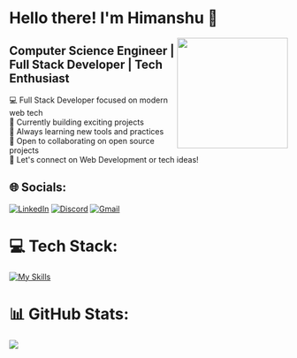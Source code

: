 # Hello there! I'm Himanshu 👋
<img align='right' src='https://user-images.githubusercontent.com/5713670/87202985-820dcb80-c2b6-11ea-9f56-7ec461c497c3.gif' width='200'>

## Computer Science Engineer | Full Stack Developer | Tech Enthusiast
💻 Full Stack Developer focused on modern web tech  
🔭 Currently building exciting projects  
🌱 Always learning new tools and practices  
👯 Open to collaborating on open source projects  
💬 Let's connect on Web Development or tech ideas!

## 🌐 Socials:
[![LinkedIn](https://img.shields.io/badge/LinkedIn-%230077B5.svg?logo=linkedin&logoColor=white)](https://linkedin.com/in/www.linkedin.com/in/himanshu-shetty-659785256)
[![Discord](https://img.shields.io/badge/Discord-%237289DA.svg?logo=discord&logoColor=white)](https://discord.gg/your_discord_link_here)
[![Gmail](https://img.shields.io/badge/Gmail-D14836?logo=gmail&logoColor=white)](mailto:himanshushettykt03@gmail.com)

# 💻 Tech Stack:
[![My Skills](https://skillicons.dev/icons?i=c,cpp,html,css,js,ts,express,nextjs,nodejs,react,tailwind,supabase,git,docker,postman,bootstrap,github,mongodb&perline=15&size=24)](https://skillicons.dev)

# 📊 GitHub Stats:
![](https://github-readme-stats.vercel.app/api/top-langs/?username=himanshukt03&theme=dark&hide_border=false&include_all_commits=false&count_private=false&layout=compact)
